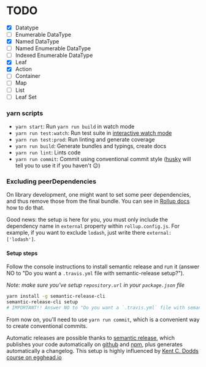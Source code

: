 # TODO
- [x] Datatype
- [ ] Enumerable DataType
- [x] Named DataType
- [ ] Named Enumerable DataType
- [ ] Indexed Enumerable DataType
- [x] Leaf
- [x] Action
- [ ] Container
- [ ] Map
- [ ] List
- [ ] Leaf Set

### yarn scripts
 - `yarn start`: Run `yarn run build` in watch mode
 - `yarn run test:watch`: Run test suite in [interactive watch mode](http://facebook.github.io/jest/docs/cli.html#watch)
 - `yarn run test:prod`: Run linting and generate coverage
 - `yarn run build`: Generate bundles and typings, create docs
 - `yarn run lint`: Lints code
 - `yarn run commit`: Commit using conventional commit style ([husky](https://github.com/typicode/husky) will tell you to use it if you haven't :wink:)

### Excluding peerDependencies

On library development, one might want to set some peer dependencies, and thus remove those from the final bundle. You can see in [Rollup docs](https://rollupjs.org/#peer-dependencies) how to do that.

Good news: the setup is here for you, you must only include the dependency name in `external` property within `rollup.config.js`. For example, if you want to exclude `lodash`, just write there `external: ['lodash']`.


#### Setup steps

Follow the console instructions to install semantic release and run it (answer NO to "Do you want a `.travis.yml` file with semantic-release setup?").

_Note: make sure you've setup `repository.url` in your `package.json` file_

```bash
yarn install -g semantic-release-cli
semantic-release-cli setup
# IMPORTANT!! Answer NO to "Do you want a `.travis.yml` file with semantic-release setup?" question. It is already prepared for you :P
```

From now on, you'll need to use `yarn run commit`, which is a convenient way to create conventional commits.

Automatic releases are possible thanks to [semantic release](https://github.com/semantic-release/semantic-release), which publishes your code automatically on [github](https://github.com/) and [npm](https://www.npmjs.com/), plus generates automatically a changelog. This setup is highly influenced by [Kent C. Dodds course on egghead.io](https://egghead.io/courses/how-to-write-an-open-source-javascript-library)

